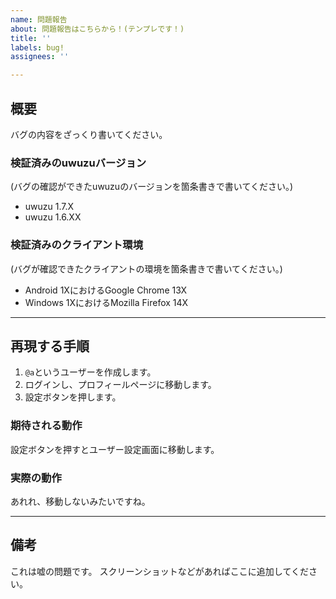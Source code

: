 ```yaml
---
name: 問題報告
about: 問題報告はこちらから！(テンプレです！)
title: ''
labels: bug!
assignees: ''

---
```


## 概要
バグの内容をざっくり書いてください。

### 検証済みのuwuzuバージョン
(バグの確認ができたuwuzuのバージョンを箇条書きで書いてください。)
- uwuzu 1.7.X
- uwuzu 1.6.XX

### 検証済みのクライアント環境
(バグが確認できたクライアントの環境を箇条書きで書いてください。)
- Android 1XにおけるGoogle Chrome 13X
- Windows 1XにおけるMozilla Firefox 14X

---

## 再現する手順
1. `@a`というユーザーを作成します。
2. ログインし、プロフィールページに移動します。
3. 設定ボタンを押します。

### 期待される動作
設定ボタンを押すとユーザー設定画面に移動します。

### 実際の動作
あれれ、移動しないみたいですね。

---

## 備考
これは嘘の問題です。
スクリーンショットなどがあればここに追加してください。
